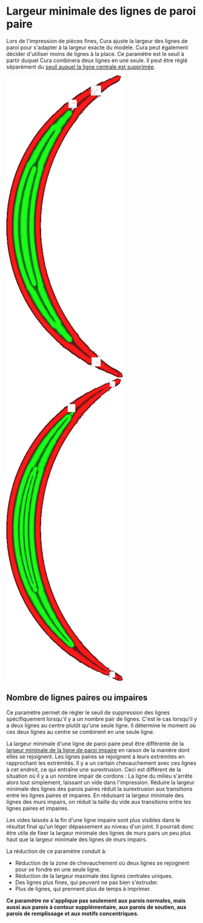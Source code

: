 Largeur minimale des lignes de paroi paire
====
Lors de l'impression de pièces fines, Cura ajuste la largeur des lignes de paroi pour s'adapter à la largeur exacte du modèle. Cura peut également décider d'utiliser moins de lignes à la place. Ce paramètre est le seuil à partir duquel Cura combinera deux lignes en une seule. Il peut être réglé séparément du [seuil auquel la ligne centrale est supprimée](min_odd_wall_line_width.md).

<!--screenshot {
"image_path": "min_wall_line_width_0_34.png",
"models": [{"script": "moon_sickle.scad"}],
"camera_position": [0, 0, 63],
"settings": {
	"min_wall_line_width": 0.34,
	"wall_line_count": 3,
	"wall_transition_angle": 20
},
"layer": 14,
"colours": 32
}-->
<!--screenshot {
"image_path": "min_wall_line_width_even_0_1.png",
"models": [{"script": "moon_sickle.scad"}],
"camera_position": [0, 0, 63],
"settings": {
	"min_even_wall_line_width": 0.1,
	"min_wall_line_width": 0.34,
	"wall_line_count": 3,
	"wall_transition_angle": 20
},
"layer": 14,
"colours": 32
}-->
![La ligne centrale est élargie pour s'adapter](../../../articles/images/min_wall_line_width_0_34.png)
![En réduisant ce paramètre, il utilise plutôt deux lignes](../../../articles/images/min_wall_line_width_even_0_1.png)

Nombre de lignes paires ou impaires
----
Ce paramètre permet de régler le seuil de suppression des lignes spécifiquement lorsqu'il y a un nombre pair de lignes. C'est le cas lorsqu'il y a deux lignes au centre plutôt qu'une seule ligne. Il détermine le moment où ces deux lignes au centre se combinent en une seule ligne.

La largeur minimale d'une ligne de paroi paire peut être différente de la [largeur minimale de la ligne de paroi impaire](min_odd_wall_line_width.md) en raison de la manière dont elles se rejoignent. Les lignes paires se rejoignent à leurs extrémités en rapprochant les extrémités. Il y a un certain chevauchement avec ces lignes à cet endroit, ce qui entraîne une surextrusion. Ceci est différent de la situation où il y a un nombre impair de cordons : La ligne du milieu s'arrête alors tout simplement, laissant un vide dans l'impression. Réduire la largeur minimale des lignes des parois paires réduit la surextrusion aux transitions entre les lignes paires et impaires. En réduisant la largeur minimale des lignes des murs impairs, on réduit la taille du vide aux transitions entre les lignes paires et impaires.

Les vides laissés à la fin d'une ligne impaire sont plus visibles dans le résultat final qu'un léger dépassement au niveau d'un joint. Il pourrait donc être utile de fixer la largeur minimale des lignes de murs pairs un peu plus haut que la largeur minimale des lignes de murs impairs.

La réduction de ce paramètre conduit à:
* Réduction de la zone de chevauchement où deux lignes se rejoignent pour se fondre en une seule ligne.
* Réduction de la largeur maximale des lignes centrales uniques.
* Des lignes plus fines, qui peuvent ne pas bien s'extruder.
* Plus de lignes, qui prennent plus de temps à imprimer.

**Ce paramètre ne s'applique pas seulement aux parois normales, mais aussi aux parois à contour supplémentaire, aux parois de soutien, aux parois de remplissage et aux motifs concentriques.**